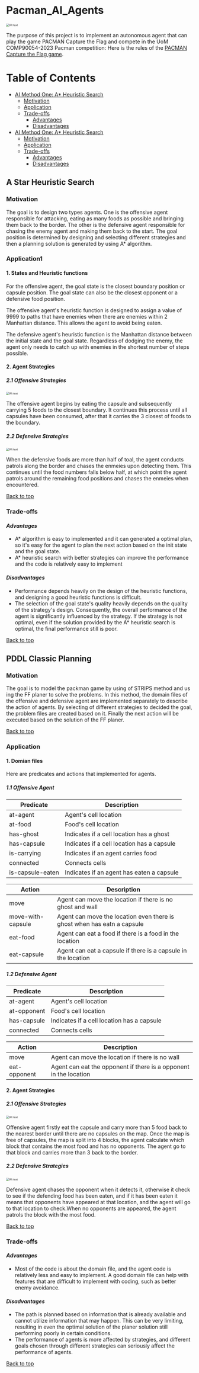 # Pacman_AI_Agents
<img src="imgs/capture_the_flag.png" alt="Alt text" title="a title" style="zoom:50%;" />



The purpose of this project is to implement an autonomous agent that can play the game PACMAN Capture the Flag and compete in the UoM COMP90054-2023 Pacman competition:
Here is the rules of the [PACMAN Capture the Flag game](http://ai.berkeley.edu/contest.html).

# Table of Contents
- [AI Method One: A* Heuristic Search](#A-Star-Heuristic-Search)
  * [Motivation](#motivation)
  * [Application](#application)
  * [Trade-offs](#trade-offs)
    - [Advantages](#advantages)
    - [Disadvantages](#disadvantages)
- [AI Method One: A* Heuristic Search](#PDDL-Classic-Planning)
  * [Motivation](#motivation)
  * [Application](#application)
  * [Trade-offs](#trade-offs)
    - [Advantages](#advantages)
    - [Disadvantages](#disadvantages)

## A Star Heuristic Search

### Motivation  

The goal is to design two types agents. One is the offensive agent  responsible for attacking, eating as many foods as possible and bringing them back to the border. The other is the defensive agent responsible for chasing the enemy agent and making them back to the start. The goal position is determined by designing and selecting different strategies and then a planning solution is generated by using  A* algorithm.

### Application1

#### 1. States and Heuristic functions

For the offensive agent, the goal state is the closest boundary position or capsule position. The goal state can also be the closest opponent or a defensive food position.

The offensive agent's heuristic function is designed to assign a value of 9999 to paths that have enemies when there are enemies within 2 Manhattan distance. This allows the agent to avoid being eaten.

The defensive agent's heuristic function is the Manhattan distance between the initial state and the goal state. Regardless of dodging the enemy, the agent only needs to catch up with enemies in the shortest number of steps possible.

#### 2. Agent Strategies

##### 2.1 Offensive Strategies
<img src="imgs/2.png" alt="Alt text" title="a title" style="zoom:50%;" />

The offensive agent begins by eating the capsule and subsequently carrying 5 foods to the closest boundary. It continues this process until all capsules have been consumed, after that it carries the 3 closest of foods to the boundary.


##### 2.2 Defensive Strategies

<img src="imgs/1.png" alt="Alt text" title="a title" style="zoom:50%;" />

When the defensive foods are more than half of toal, the agent conducts patrols along the border and chases the enmeies upon detecting them. This continues until the food numbers falls below half, at which point the agent patrols around the remaining food positions and chases the enmeies when encountered.

[Back to top](#table-of-contents)

### Trade-offs  

#### *Advantages*  

* A* algorithm is easy to implemented and it can generated a optimal plan, so it's easy for the agent to plan the next action based on the init state and the goal state.
* A* heuristic search with better strategies can improve the performance and the code is relatively easy to implement

#### *Disadvantages*

* Performance depends heavily on the design of the heuristic functions, and designing a good heuristic functions is difficult.
* The selection of the goal state's quality heavily depends on the quality of the strategy's design. Consequently, the overall performance of the agent is significantly influenced by the strategy. If the strategy is not optimal, even if the solution provided by the A* heuristic search is optimal, the final performance still is poor.

[Back to top](#table-of-contents)

## PDDL Classic Planning

### Motivation  

The goal is to model the packman game by using of STRIPS method and us ing the FF planer to solve the problems. In this method, the domain files of the offensive and defensive agent are implemented separately to describe the action of agents. By selecting of different strategies to decided the goal, the problem files are created based on it. Finally the next action will be executed based on the solution of the FF planer.

[Back to top](#table-of-contents)

### Application

#### 1. Domian files

Here are predicates and actions that implemented for agents.

##### 1.1 Offensive Agent

| Predicate        | Description                                |
| ---------------- | ------------------------------------------ |
| at-agent         | Agent's cell location                      |
| at-food          | Food's cell location                       |
| has-ghost        | Indicates if a cell location has a ghost   |
| has-capsule      | Indicates if a cell location has a capsule |
| is-carrying      | Indicates if an agent carries food         |
| connected        | Connects cells                             |
| is-capsule-eaten | Indicates if an agent has eaten a capsule  |


| Action            | Description                                                  |
| ----------------- | ------------------------------------------------------------ |
| move              | Agent can move the location if there is no ghost and wall    |
| move-with-capsule | Agent can move the location even there is ghost when has eatn a capsule |
| eat-food          | Agent can eat a food if there is a food in the location      |
| eat-capsule       | Agent can eat a capsule if there is a capsule in the location |

##### 1.2 Defensive Agent

| Predicate   | Description                                |
| ----------- | ------------------------------------------ |
| at-agent    | Agent's cell location                      |
| at-opponent | Food's cell location                       |
| has-capsule | Indicates if a cell location has a capsule |
| connected   | Connects cells                             |

| Action       | Description                                                  |
| ------------ | ------------------------------------------------------------ |
| move         | Agent can move the location if there is no wall              |
| eat-opponent | Agent can eat the opponent if there is a opponent in the location |

#### 2. Agent Strategies

##### 2.1 Offensive Strategies

<img src="imgs/3.png" alt="Alt text" title="a title" style="zoom:50%;" />

Offensive agent firstly eat the capsule and carry more than 5 food back to the nearest border until there are no capsules on the map. Once the map is free of capsules, the map is split into 4 blocks, the agent calculate which block that contains the most food and has no opponents. The agent go to that block and carries more than 3 back to the border.

##### 2.2 Defensive Strategies

<img src="imgs/4.png" alt="Alt text" title="a title" style="zoom:50%;" />

Defensive agent chases the opponent when it detects it, otherwise it check to see if the defending food has been eaten, and if it has been eaten it means that opponents have appeared at that location, and the agent will go to that location to check.When no opponents are appeared, the agent patrols the block with the most food.

[Back to top](#table-of-contents)

### Trade-offs

#### *Advantages*  

*  Most of the code is about the domain file, and the agent code is relatively less and easy to implement. A good domain file can help with features that are difficult to implement with coding, such as better enemy avoidance.

#### *Disadvantages*

* The path is planned based on information that is already available and cannot utilize information that may happen. This can be very limiting, resulting in even the optimal solution of the planer solution still performing poorly in certain conditions.
* The performance of agents is more affected by strategies, and different goals chosen through different strategies can seriously affect the performance of agents.

[Back to top](#table-of-contents)